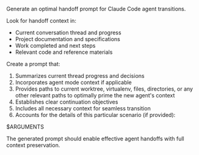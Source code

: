 Generate an optimal handoff prompt for Claude Code agent transitions.

Look for handoff context in:
- Current conversation thread and progress
- Project documentation and specifications
- Work completed and next steps
- Relevant code and reference materials

Create a prompt that:
1. Summarizes current thread progress and decisions
2. Incorporates agent mode context if applicable
3. Provides paths to current worktree, virtualenv, files, directories, or any other relevant paths to optimally prime the new agent's context
4. Establishes clear continuation objectives
5. Includes all necessary context for seamless transition
6. Accounts for the details of this particular scenario (if provided): 

$ARGUMENTS

The generated prompt should enable effective agent handoffs with full context preservation.

